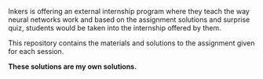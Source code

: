 Inkers is offering an external internship program where they teach the way neural networks work and based on the assignment solutions and surprise quiz, students would be taken into the internship offered by them.

This repository contains the materials and solutions to the assignment given for each session. 

**These solutions are my own solutions.**
